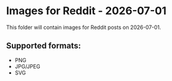 # Images for Reddit - 2026-07-01

This folder will contain images for Reddit posts on 2026-07-01.

## Supported formats:
- PNG
- JPG/JPEG
- SVG
